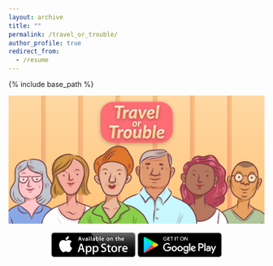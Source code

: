 ```yaml
---
layout: archive
title: ""
permalink: /travel_or_trouble/
author_profile: true
redirect_from:
  - /resume
---
```


{% include base_path %}
<p align="center">
  <img src="/images/game_graphic.png" alt="Our Game" class="inline"/>
</p>
<p align="center" width="100%">
  <a href="[https://reutapel.github.io/](https://apps.apple.com/il/app/travel-or-trouble/id1601642117?l=iw)"><img width="33%" src="/images/app_store_symbol.png"></a>
  <a href="https://reutapel.github.io/"><img width="33%" src="/images/google_play_symbol.png"></a>
</p>

